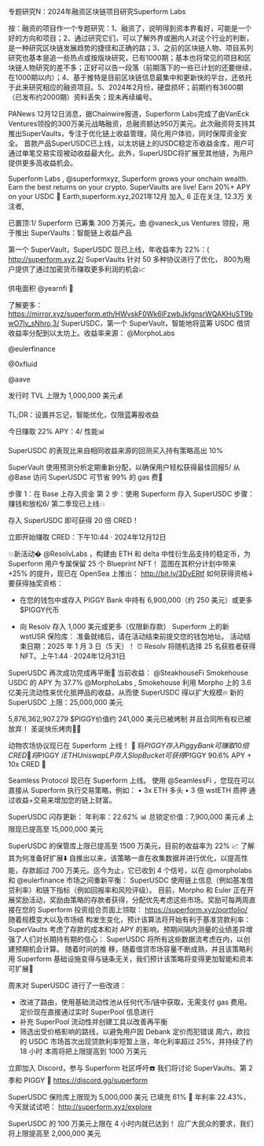 专题研究N：2024年融资区块链项目研究Superform Labs

按：融资的项目作一个专题研究：1、融资了，说明得到资本界看好，可能是一个好的方向和项目；2、通过研究它们，可以了解外界或圈内人对这个行业的判断，是一种研究区块链发展趋势的捷径和正确的路；3、之前的区块链人物、项目系列研究也基本是追一些热点或按版块研究，已有1000期；基本也将常见的项目和区块链人物研究的差不多；正好可以告一段落（前期落下的一些已计划的还要继续，在1000期以内）；4、基于推特是目前区块链信息最集中和更新快的平台，还依托于此来研究相应的融资项目。5、2024年2月份，硬盘损坏；前期约有3600期（已发布约2000期）资料丢失；现未再续编号。

PANews 12月12日消息，据Chainwire报道，Superform Labs完成了由VanEck Ventures领投的300万美元战略融资，总融资额达950万美元。此次融资将支持其推出SuperVaults，专注于优化链上收益管理，简化用户体验，同时保障资金安全。
首款产品SuperUSDC已上线，以太坊链上的USDC稳定币收益金库，用户可通过单笔交易实现被动收益最大化。此外，SuperUSDC将扩展至其他链，为用户提供更多高收益机会。

Superform Labs
,
@superformxyz,
Superform grows your onchain wealth. Earn the best returns on your crypto. SuperVaults are live! Earn 20%+ APY on your USDC 🐖
Earth,superform.xyz,2021年12月 加入,
6 正在关注,
12.3万 关注者,


已置顶:1/ Superform 已筹集 300 万美元，由
@vaneck_us
 Ventures 领投，用于推出 SuperVaults：智能链上收益产品

第一个 SuperVault，SuperUSDC 现已上线，年收益率为 22%：( http://superform.xyz,2/ SuperVaults 针对 50 多种协议进行了优化， 800为用户提供了通过加密货币赚取更多利润的机会📈

供电面积
@yearnfi
 🔵

了解更多： https://mirror.xyz/superform.eth/HWvskF0Wk6lFzwbJkfgnsrWQAKHuST9bwO7lv_sNhro,3/ SuperUSDC，第一个 SuperVault，智能地将蓝筹 USDC 借贷收益率分配到以太坊上。收益率来源： 
@MorphoLabs
 
@eulerfinance
 
@0xfluid
 
@aave


发行时 TVL 上限为 1,000,000 美元💰

TL;DR：设置并忘记，智能优化，仅限蓝筹股收益

今日赚取 22% APY：4/ 性能📊

SuperUSDC 的表现比来自相同收益来源的回测买入持有策略高出 10%

SuperVault 使用预测分析定期重新分配，以确保用户轻松获得最佳回报5/ 从
@Base
访问 SuperUSDC 可节省 99% 的 gas 费💯

步骤 1：在 Base 上存入资金
第 2 步：使用 Superform 存入 SuperUSDC
步骤：赚钱和放松6/ 第二季现已上线💥

存入 SuperUSDC 即可获得 20 倍 CRED！

立即开始赚取 CRED：下午10:44 · 2024年12月12日

💥新活动�
@ResolvLabs
 ，构建由 ETH 和 delta 中性衍生品支持的稳定币，为 Superform 用户专属保留 25 个 Blueprint NFT！
蓝图在其积分计划中带来 +25% 的提升，现已在 OpenSea 上推出： http://bit.ly/3DyERtf
如何获得资格↓
要获得抽奖资格：
- 在您的钱包中或存入 PIGGY Bank 中持有 6,900,000（约 250 美元）或更多$PIGGY代币

- 向 Resolv 存入 1,000 美元或更多（仅限新存款）
Superform 上的新 wstUSR 保险库：
准备就绪后，请在活动结束前提交您的钱包地址。
活动结束日期：2025 年 1 月 3 日（5 天）！ ⏰
Resolv 将随机选择 25 名获胜者获得 NFT。上午1:44 · 2024年12月31日

SuperUSDC 再次成功完成再平衡💪
当前收益： 
@SteakhouseFi
 Smokehouse USDC 的 APY 为 37.7% 
@MorphoLabs
,
Smokehouse 利用 Morpho 上的 3.6 亿美元流动性来优化抵押品的收益，从而使 SuperUSDC 得以扩大规模🔥
新的 SuperUSDC 上限：25,000,000 美元

5,876,362,907.279 $PIGGY价值约 241,000 美元已被烤制
并且合同所有权已被放弃！
圣诞快乐烤肉🐽🎄

动物农场协议现已在 Superform 上线！ 🐖
将$PIGGY存入 Piggy Bank 可赚取 10 倍 CRED 🐽
将$PIGGY /$ETH Uniswap LP 存入 Slop Bucket 可获得$PIGGY 90.6% APY + 10x CRED 🐽

Seamless Protocol 现已在 Superform 上线。
使用
@SeamlessFi
 ，您现在可以直接从 Superform 执行交易策略，例如：
• 3x ETH 多头
• 3 倍 wstETH 质押
通过收益+交易来增加您的链上财富。

SuperUSDC 闪存更新：
年利率：22.62% 📊
总锁定价值：7,900,000 美元💰
上限现已提高至 15,000,000 美元

SuperUSDC 的保管库上限已提高至 1500 万美元，目前的收益率为 22% 📈
了解其为何准备好扩展⬇️
自推出以来，该策略一直在收集数据并进行优化，以提高性能，存款超过 700 万美元。迄今为止，它已收到 4 个信号，以在
@morpholabs
和
@eulerfinance
市场之间重新平衡：
SuperUSDC 使用链上信息（例如基准借贷利率）和链下指标（例如回报率和风险评级）。
目前，Morpho 和 Euler 正在开展奖励活动，奖励由策略的存款者获得，分配优先考虑这些市场。奖励可每两周直接在您的 Superform 投资组合页面上领取： https://superform.xyz/portfolio/
随着规模变大以及市场结
构发生变化，预计该算法将开始有利于基准贷款利率：
SuperVaults 考虑了存款的成本和对 APY 的影响，预期间隔内测量的业绩差异增强了人们对长期持有期的信心：
SuperUSDC 将所有这些数据流考虑在内，以创建预期机会计算。
随着时间的推
移，随着借贷市场容量不断成熟，并且该策略利用 Superform 基础设施变得与链条无关，我们预计该策略将变得更加智能和资本可扩展🐖

周末对 SuperUSDC 进行了一些改进：
- 改进了路由，使用基础流动性池从任何代币/链中获取，无需支付 gas 费用。定价现在直接通过实时 SuperPool 信息进行
- 补充 SuperPool 流动性并创建工具以改善再平衡
- 筛选出受价格影响的路线，以避免用户因 Debank 定价而犯错误
周六，欧拉的 USDC 市场首次出现贷款利率短暂上涨，年化利率超过 25%，并持续了约 18 小时
本周将把上限提高到 1000 万美元

立即加入 Discord，参与 Superform 社区呼吁☎️
我们将讨论 SuperVaults、第 2 季和 PIGGY 🐽
https://discord.gg/superform

SuperUSDC 保险库上限现为 5,000,000 美元
已填充 61% 🤯
年利率 22.43%，今天就试试吧： http://superform.xyz/explore

SuperUSDC 的 100 万美元上限在 4 小时内就已达到！
应广大民众的要求，我们将上限提高至 2,000,000 美元
